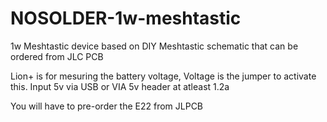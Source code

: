 # NOSOLDER-1w-meshtastic
1w Meshtastic device based on DIY Meshtastic schematic that can be ordered from JLC PCB

Lion+ is for mesuring the battery voltage, Voltage is the jumper to activate this.
Input 5v via USB or VIA 5v header at atleast 1.2a

You will have to pre-order the E22 from JLPCB
